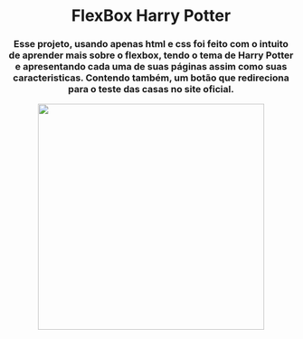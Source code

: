 <h1 align="center"> FlexBox Harry Potter </h1>
<h3 align="center"> Esse projeto, usando apenas html e css foi feito com o intuito de aprender mais sobre o flexbox, tendo o tema de Harry Potter e apresentando cada uma de suas páginas assim como suas caracteristicas. Contendo também, um botão que redireciona para o teste das casas no site oficial. </h3>

<p align="center">
  <img height="400" src="https://user-images.githubusercontent.com/80493617/171045774-dc428a81-6444-430e-b92f-1fa9a53ecc1e.mp4">
</p>




